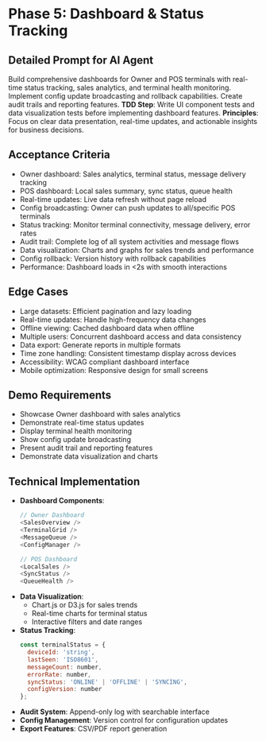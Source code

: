 # Phase 5: Dashboard & Status Tracking

## Detailed Prompt for AI Agent
Build comprehensive dashboards for Owner and POS terminals with real-time status tracking, sales analytics, and terminal health monitoring. Implement config update broadcasting and rollback capabilities. Create audit trails and reporting features. **TDD Step**: Write UI component tests and data visualization tests before implementing dashboard features. **Principles**: Focus on clear data presentation, real-time updates, and actionable insights for business decisions.

## Acceptance Criteria
- Owner dashboard: Sales analytics, terminal status, message delivery tracking
- POS dashboard: Local sales summary, sync status, queue health
- Real-time updates: Live data refresh without page reload
- Config broadcasting: Owner can push updates to all/specific POS terminals
- Status tracking: Monitor terminal connectivity, message delivery, error rates
- Audit trail: Complete log of all system activities and message flows
- Data visualization: Charts and graphs for sales trends and performance
- Config rollback: Version history with rollback capabilities
- Performance: Dashboard loads in <2s with smooth interactions

## Edge Cases
- Large datasets: Efficient pagination and lazy loading
- Real-time updates: Handle high-frequency data changes
- Offline viewing: Cached dashboard data when offline
- Multiple users: Concurrent dashboard access and data consistency
- Data export: Generate reports in multiple formats
- Time zone handling: Consistent timestamp display across devices
- Accessibility: WCAG compliant dashboard interface
- Mobile optimization: Responsive design for small screens

## Demo Requirements
- Showcase Owner dashboard with sales analytics
- Demonstrate real-time status updates
- Display terminal health monitoring
- Show config update broadcasting
- Present audit trail and reporting features
- Demonstrate data visualization and charts

## Technical Implementation
- **Dashboard Components**:
  ```javascript
  // Owner Dashboard
  <SalesOverview />
  <TerminalGrid />
  <MessageQueue />
  <ConfigManager />

  // POS Dashboard
  <LocalSales />
  <SyncStatus />
  <QueueHealth />
  ```
- **Data Visualization**:
  - Chart.js or D3.js for sales trends
  - Real-time charts for terminal status
  - Interactive filters and date ranges
- **Status Tracking**:
  ```javascript
  const terminalStatus = {
    deviceId: 'string',
    lastSeen: 'ISO8601',
    messageCount: number,
    errorRate: number,
    syncStatus: 'ONLINE' | 'OFFLINE' | 'SYNCING',
    configVersion: number
  };
  ```
- **Audit System**: Append-only log with searchable interface
- **Config Management**: Version control for configuration updates
- **Export Features**: CSV/PDF report generation
